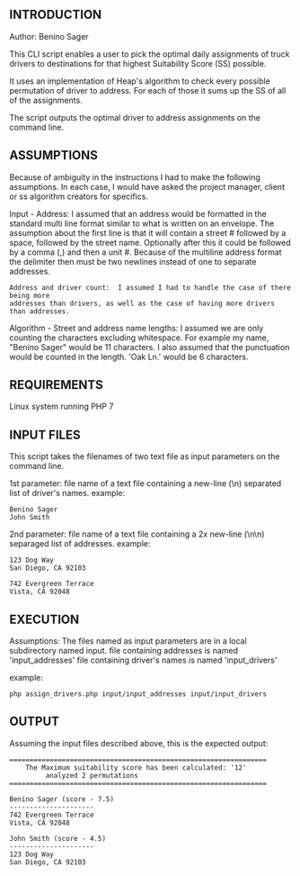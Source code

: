 INTRODUCTION
------------

Author: Benino Sager

This CLI script enables a user to pick the optimal daily assignments of truck drivers
to destinations for that highest Suitability Score (SS) possible.

It uses an implementation of Heap's algorithm to check every possible
permutation of driver to address.  For each of those it sums up the SS of
all of the assignments.

The script outputs the optimal driver to address assignments on the command line.


ASSUMPTIONS
-----------
Because of ambiguity in the instructions I had to make the following assumptions.
In each case, I would have asked the project manager, client or ss algorithm creators 
for specifics.

Input -
    Address: I assumed that an address would be formatted in the standard multi line format
    similar to what is written on an envelope.  The assumption about the first line
    is that it will contain a street # followed by a space, followed by the street name.
    Optionally after this it could be followed by a comma (,) and then a unit #.   Because of the
    multiline address format the delimiter then must be two newlines instead of one to 
    separate addresses. 

    Address and driver count:  I assumed I had to handle the case of there being more
    addresses than drivers, as well as the case of having more drivers than addresses.

Algorithm -
    Street and address name lengths: I assumed we are only counting the characters excluding
    whitespace.  For example my name, "Benino Sager" would be 11 characters.  I also assumed
    that the punctuation would be counted in the length.  'Oak Ln.' would be 6 characters.
    


REQUIREMENTS
------------
Linux system running PHP 7


INPUT FILES
-----------

This script takes the filenames of two text file as input parameters on the command line.

1st parameter:
file name of a text file containing a new-line (\n) separated list of driver's names.
example:
```
Benino Sager
John Smith
```

2nd parameter:
file name of a text file containing a 2x new-line (\n\n) separaged list of addresses.
example:
```
123 Dog Way
San Diego, CA 92103

742 Evergreen Terrace
Vista, CA 92048
```


EXECUTION
---------

Assumptions:
    The files named as input parameters are in a local subdirectory named input.
    file containing addresses is named 'input_addresses'
    file containing driver's names is named 'input_drivers'

example:
```
php assign_drivers.php input/input_addresses input/input_drivers
```

OUTPUT
------
Assuming the input files described above, this is the expected output:

```
================================================================
    The Maximum suitability score has been calculated: '12'
         analyzed 2 permutations
================================================================

Benino Sager (score - 7.5)
---------------------
742 Evergreen Terrace
Vista, CA 92048

John Smith (score - 4.5)
---------------------
123 Dog Way
San Diego, CA 92103
```
